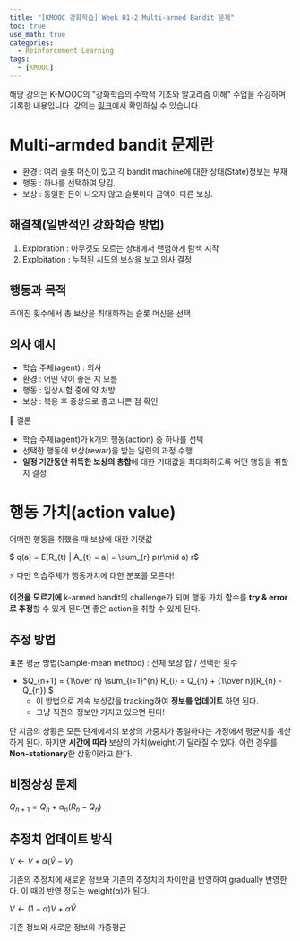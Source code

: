 ```yaml
---
title: "[KMOOC 강화학습] Week 01-2 Multi-armed Bandit 문제"
toc: true
use_math: true
categories:
  - Reinforcement Learning
tags:
  - [KMOOC]
---
```


해당 강의는 K-MOOC의 "강화학습의 수학적 기초와 알고리즘 이해" 수업을 수강하며 기록한 내용입니다. 강의는 [링크](http://www.kmooc.kr/courses/course-v1:KoreaUnivK+ku_ai_002+2020_A44/course/)에서 확인하실 수 있습니다.


# Multi-armded bandit 문제란

- 환경 : 여러 슬롯 머신이 있고 각 bandit machine에 대한 상태(State)정보는 부재
- 행동 : 하나를 선택하여 당김.
- 보상 : 동일한 돈이 나오지 않고 슬롯마다 금액이 다른 보상.

## 해결책(일반적인 강화학습 방법)

1. Exploration : 아무것도 모르는 상태에서 랜덤하게 탐색 시작
2. Exploitation : 누적된 시도의 보상을 보고 의사 결정

## 행동과 목적

주어진 횟수에서 총 보상을 최대화하는 슬롯 머신을 선택


## 의사 예시

- 학습 주체(agent) : 의사
- 환경 : 어떤 약이 좋은 지 모름
- 행동 : 임상시험 중에 약 처방
- 보상 : 복용 후 증상으로 좋고 나쁜 점 확인

🌟 결론

- 학습 주체(agent)가 k개의 행동(action) 중 하나를 선택
- 선택한 행동에 보상(rewar)을 받는 일련의 과정 수행
- **일정 기간동안 취득한 보상의 총합**에 대한 기대값을 최대화하도록 어떤 행동을 취할지 결정


# 행동 가치(action value)

어떠한 행동을 취했을 때 보상에 대한 기댓값

$ q(a) = E[R_{t} | A_{t} = a] = \sum_{r} p(r\mid a) r$


⚡ 다만 학습주체가 행동가치에 대한 분포를 모른다! 

**이것을 모르기에** k-armed bandit의 challenge가 되며 행동 가치 함수를 **try & error로 추정**할 수 있게 된다면 좋은 action을 취할 수 있게 된다.

## 추정 방법

표본 평균 방법(Sample-mean method) : 전체 보상 합 / 선택한 횟수
  - $Q_{n+1} = {1\over n} \sum_{i=1}^{n} R_{i} = Q_{n} + {1\over n}(R_{n} - Q_{n}) $
    - 이 방법으로 계속 보상값을 tracking하여 **정보를 업데이트** 하면 된다.
    - 그냥 직전의 정보만 가지고 있으면 된다!

단 지금의 상황은 모든 단계에서의 보상의 가중치가 동일하다는 가정에서 평균치를 계산하게 된다. 하지만 **시간에 따라** 보상의 가치(weight)가 달라질 수 있다. 이런 경우를 **Non-stationary**한 상황이라고 한다.

## 비정상성 문제

$Q_{n+1} = Q_{n} + \alpha_{n}(R_{n}-Q_{n})$ 

## 추정치 업데이트 방식

$V \gets V + \alpha (\hat{V}-V)$

기존의 추정치에 새로운 정보와 기존의 추정치의 차이만큼 반영하여 gradually 반영한다. 이 때의 반영 정도는 weight($\alpha$)가 된다.

$V \gets (1-\alpha) V + \alpha \hat{V}$

기존 정보와 새로운 정보의 가중평균